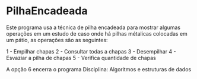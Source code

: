 # PilhaEncadeada

Este programa usa a técnica de pilha encadeada para mostrar algumas operações em um estudo de caso onde há pilhas métalicas colocadas em um pátio, as operações são as seguintes:

1 - Empilhar chapas
2 - Consultar todas a chapas
3 - Desempilhar
4 - Esvaziar a pilha de chapas
5 - Verifica quantidade de chapas

A opção 6 encerra o programa
Disciplina: Algoritmos e estruturas de dados
